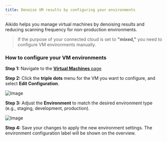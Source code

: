 ```yaml
---
title: Denoise VM results by configuring your environments
---
```



Aikido helps you manage virtual machines by denoising results and reducing scanning frequency for non-production environments. 

> If the purpose of your connected cloud is set to **"mixed,"** you need to configure VM environments manually.

### How to configure your VM environments

**Step 1:** Navigate to the [**Virtual Machines** page](https://app.aikido.dev/virtual-machines)

**Step 2:** Click the **triple dots** menu for the VM you want to configure, and select **Edit Configuration**.

![Image](https://ucarecdn.com/bba664dc-0056-48f4-8231-fc38babba788/)

**Step 3:** Adjust the **Environment** to match the desired environment type (e.g., staging, development, production).

![Image](https://ucarecdn.com/18e1e6ed-36c1-41b6-b6a9-5e228ad8268f/)

**Step 4:** Save your changes to apply the new environment settings. The environment configuration label will be shown on the overview.